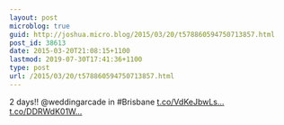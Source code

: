```yaml
---
layout: post
microblog: true
guid: http://joshua.micro.blog/2015/03/20/t578860594750713857.html
post_id: 38613
date: 2015-03-20T21:08:15+1100
lastmod: 2019-07-30T17:41:36+1100
type: post
url: /2015/03/20/t578860594750713857.html
---
```

2 days!! @weddingarcade in #Brisbane [t.co/VdKeJbwLs...](http://t.co/VdKeJbwLsv) [t.co/DDRWdK01W...](http://t.co/DDRWdK01WH)
